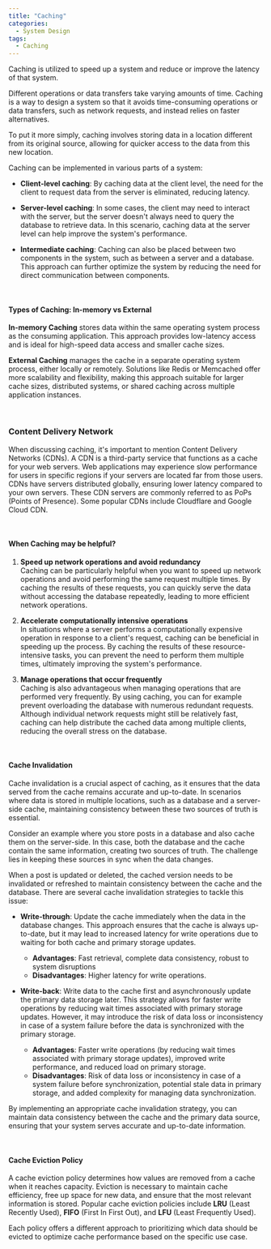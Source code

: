 ```yaml
---
title: "Caching"
categories:
  - System Design
tags:
  - Caching
---
```


Caching is utilized to speed up a system and reduce or improve the latency of that system.

Different operations or data transfers take varying amounts of time. Caching is a way to design a system so that it avoids time-consuming operations or data transfers, such as network requests, and instead relies on faster alternatives.

To put it more simply, caching involves storing data in a location different from its original source, allowing for quicker access to the data from this new location.

Caching can be implemented in various parts of a system:

* **Client-level caching**: By caching data at the client level, the need for the client to request data from the server is eliminated, reducing latency.

* **Server-level caching**: In some cases, the client may need to interact with the server, but the server doesn't always need to query the database to retrieve data. In this scenario, caching data at the server level can help improve the system's performance.

* **Intermediate caching**: Caching can also be placed between two components in the system, such as between a server and a database. This approach can further optimize the system by reducing the need for direct communication between components.

<br>

#### Types of Caching: In-memory vs External

**In-memory Caching**
stores data within the same operating system process as the consuming application. This approach provides low-latency access and is ideal for high-speed data access and smaller cache sizes.

**External Caching** 
manages the cache in a separate operating system process, either locally or remotely. Solutions like Redis or Memcached offer more scalability and flexibility, making this approach suitable for larger cache sizes, distributed systems, or shared caching across multiple application instances.

<br>

### Content Delivery Network
When discussing caching, it's important to mention Content Delivery Networks (CDNs). A CDN is a third-party service that functions as a cache for your web servers. Web applications may experience slow performance for users in specific regions if your servers are located far from those users. CDNs have servers distributed globally, ensuring lower latency compared to your own servers. These CDN servers are commonly referred to as PoPs (Points of Presence). Some popular CDNs include Cloudflare and Google Cloud CDN.

<br>

#### When Caching may be helpful?
1. **Speed up network operations and avoid redundancy** <br>
   Caching can be particularly helpful when you want to speed up network operations and avoid performing the same request multiple times. By caching the results of these requests, you can quickly serve the data without accessing the database repeatedly, leading to more efficient network operations.

2. **Accelerate computationally intensive operations** <br>
   In situations where a server performs a computationally expensive operation in response to a client's request, caching can be beneficial in speeding up the process. By caching the results of these resource-intensive tasks, you can prevent the need to perform them multiple times, ultimately improving the system's performance.

3. **Manage operations that occur frequently** <br>
   Caching is also advantageous when managing operations that are performed very frequently. By using caching, you can for example prevent overloading the database with numerous redundant requests. Although individual network requests might still be relatively fast, caching can help distribute the cached data among multiple clients, reducing the overall stress on the database.

<br>

#### Cache Invalidation

Cache invalidation is a crucial aspect of caching, as it ensures that the data served from the cache remains accurate and up-to-date. In scenarios where data is stored in multiple locations, such as a database and a server-side cache, maintaining consistency between these two sources of truth is essential.

Consider an example where you store posts in a database and also cache them on the server-side. In this case, both the database and the cache contain the same information, creating two sources of truth. The challenge lies in keeping these sources in sync when the data changes.

When a post is updated or deleted, the cached version needs to be invalidated or refreshed to maintain consistency between the cache and the database. There are several cache invalidation strategies to tackle this issue:

* **Write-through**: Update the cache immediately when the data in the database changes. This approach ensures that the cache is always up-to-date, but it may lead to increased latency for write operations due to waiting for both cache and primary storage updates.
  * **Advantages**: Fast retrieval, complete data consistency, robust to system disruptions
  * **Disadvantages**: Higher latency for write operations.

* **Write-back**: Write data to the cache first and asynchronously update the primary data storage later. This strategy allows for faster write operations by reducing wait times associated with primary storage updates. However, it may introduce the risk of data loss or inconsistency in case of a system failure before the data is synchronized with the primary storage.
  * **Advantages**: Faster write operations (by reducing wait times associated with primary storage updates), improved write performance, and reduced load on primary storage.
  * **Disadvantages**: Risk of data loss or inconsistency in case of a system failure before synchronization, potential stale data in primary storage, and added complexity for managing data synchronization.

By implementing an appropriate cache invalidation strategy, you can maintain data consistency between the cache and the primary data source, ensuring that your system serves accurate and up-to-date information.

<br>

#### Cache Eviction Policy

A cache eviction policy determines how values are removed from a cache when it reaches capacity. Eviction is necessary to maintain cache efficiency, free up space for new data, and ensure that the most relevant information is stored. Popular cache eviction policies include **LRU** (Least Recently Used), **FIFO** (First In First Out), and **LFU** (Least Frequently Used).

Each policy offers a different approach to prioritizing which data should be evicted to optimize cache performance based on the specific use case.
